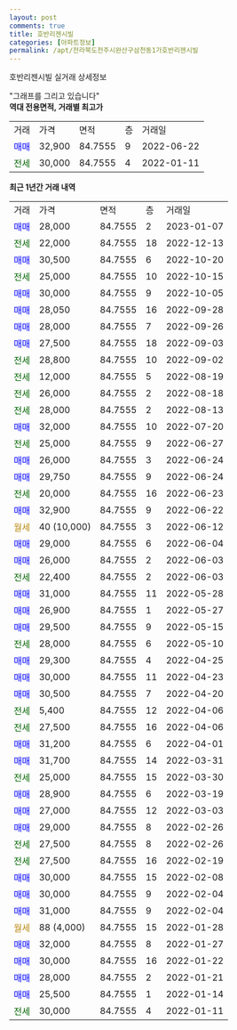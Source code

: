 ```yaml
---
layout: post
comments: true
title: 호반리젠시빌
categories: [아파트정보]
permalink: /apt/전라북도전주시완산구삼천동1가호반리젠시빌
---
```


호반리젠시빌 실거래 상세정보

<script type="text/javascript">
  google.charts.load('current', {'packages':['line', 'corechart']});
  google.charts.setOnLoadCallback(drawChart);

  function drawChart() {
    var data = new google.visualization.DataTable();
    data.addColumn('date', '거래일');
    data.addColumn('number', "매매");
    data.addColumn('number', "전세");
    data.addColumn('number', "전매");

    data.addRows([[new Date(Date.parse("2023-01-07")), 28000, null, null], [new Date(Date.parse("2022-12-13")), null, 22000, null], [new Date(Date.parse("2022-10-20")), 30500, null, null], [new Date(Date.parse("2022-10-15")), null, 25000, null], [new Date(Date.parse("2022-10-05")), 30000, null, null], [new Date(Date.parse("2022-09-28")), 28050, null, null], [new Date(Date.parse("2022-09-26")), 28000, null, null], [new Date(Date.parse("2022-09-03")), 27500, null, null], [new Date(Date.parse("2022-09-02")), null, 28800, null], [new Date(Date.parse("2022-08-19")), null, 12000, null], [new Date(Date.parse("2022-08-18")), null, 26000, null], [new Date(Date.parse("2022-08-13")), null, 28000, null], [new Date(Date.parse("2022-07-20")), 32000, null, null], [new Date(Date.parse("2022-06-27")), null, 25000, null], [new Date(Date.parse("2022-06-24")), 26000, null, null], [new Date(Date.parse("2022-06-24")), 29750, null, null], [new Date(Date.parse("2022-06-23")), null, 20000, null], [new Date(Date.parse("2022-06-22")), 32900, null, null], [new Date(Date.parse("2022-06-12")), null, null, null], [new Date(Date.parse("2022-06-04")), 29000, null, null], [new Date(Date.parse("2022-06-03")), 26000, null, null], [new Date(Date.parse("2022-06-03")), null, 22400, null], [new Date(Date.parse("2022-05-28")), 31000, null, null], [new Date(Date.parse("2022-05-27")), 26900, null, null], [new Date(Date.parse("2022-05-15")), 29500, null, null], [new Date(Date.parse("2022-05-10")), null, 28000, null], [new Date(Date.parse("2022-04-25")), 29300, null, null], [new Date(Date.parse("2022-04-23")), 30000, null, null], [new Date(Date.parse("2022-04-20")), 30500, null, null], [new Date(Date.parse("2022-04-06")), null, 5400, null], [new Date(Date.parse("2022-04-06")), null, 27500, null], [new Date(Date.parse("2022-04-01")), 31200, null, null], [new Date(Date.parse("2022-03-31")), 31700, null, null], [new Date(Date.parse("2022-03-30")), null, 25000, null], [new Date(Date.parse("2022-03-19")), 28900, null, null], [new Date(Date.parse("2022-03-03")), 27000, null, null], [new Date(Date.parse("2022-02-26")), 29000, null, null], [new Date(Date.parse("2022-02-26")), null, 27500, null], [new Date(Date.parse("2022-02-19")), null, 27500, null], [new Date(Date.parse("2022-02-08")), 30000, null, null], [new Date(Date.parse("2022-02-04")), 30000, null, null], [new Date(Date.parse("2022-02-04")), 31000, null, null], [new Date(Date.parse("2022-01-28")), null, null, null], [new Date(Date.parse("2022-01-27")), 32000, null, null], [new Date(Date.parse("2022-01-22")), 30000, null, null], [new Date(Date.parse("2022-01-21")), 28000, null, null], [new Date(Date.parse("2022-01-14")), 25500, null, null], [new Date(Date.parse("2022-01-11")), null, 30000, null]]);

    var options = {
      hAxis: {
        format: 'yyyy/MM/dd'
      },    
      lineWidth: 0,
      pointsVisible: true,    
      title: '최근 1년간 유형별 실거래가 분포',
      legend: { position: 'bottom' }
    };

    var formatter = new google.visualization.NumberFormat({pattern:'###,###'} );
    formatter.format(data, 1);
    formatter.format(data, 2);
    
    setTimeout(function() {
        var chart = new google.visualization.LineChart(document.getElementById('columnchart_material'));
        chart.draw(data, (options));
        document.getElementById('loading').style.display = 'none';
    }, 200);
  }
</script>


<div id="loading" style="z-index:20; display: block; margin-left: 0px">"그래프를 그리고 있습니다"</div>
<div id="columnchart_material" style="width: 95%; margin-left: 0px; display: block"></div>
<!-- contents start -->
<b>역대 전용면적, 거래별 최고가</b>
<table class="sortable">
    <tr>
      <td>거래</td>
      <td>가격</td>
      <td>면적</td>
      <td>층</td>
      <td>거래일</td>
    </tr>
        <tr>
          <td><a style="color: blue">매매</a></td>
          <td>32,900</td>
          <td>84.7555</td>
          <td>9</td>
          <td>2022-06-22</td>
        </tr>        
        <tr>
              <td><a style="color: darkgreen">전세</a></td>
              <td>30,000</td>
              <td>84.7555</td>
              <td>4</td>
              <td>2022-01-11</td>
            </tr>        
    
</table>

<b>최근 1년간 거래 내역</b>

<table class="sortable">
    <tr>
      <td>거래</td>
      <td>가격</td>
      <td>면적</td>
      <td>층</td>
      <td>거래일</td>
    </tr>
    <tr>
      <td><a style="color: blue">매매</a></td>
      <td>28,000</td>
      <td>84.7555</td>
      <td>2</td>
      <td>2023-01-07</td>
    </tr>          <tr>
      <td><a style="color: darkgreen">전세</a></td>
      <td>22,000</td>
      <td>84.7555</td>
      <td>18</td>
      <td>2022-12-13</td>
    </tr>          <tr>
      <td><a style="color: blue">매매</a></td>
      <td>30,500</td>
      <td>84.7555</td>
      <td>6</td>
      <td>2022-10-20</td>
    </tr>          <tr>
      <td><a style="color: darkgreen">전세</a></td>
      <td>25,000</td>
      <td>84.7555</td>
      <td>10</td>
      <td>2022-10-15</td>
    </tr>          <tr>
      <td><a style="color: blue">매매</a></td>
      <td>30,000</td>
      <td>84.7555</td>
      <td>9</td>
      <td>2022-10-05</td>
    </tr>          <tr>
      <td><a style="color: blue">매매</a></td>
      <td>28,050</td>
      <td>84.7555</td>
      <td>16</td>
      <td>2022-09-28</td>
    </tr>          <tr>
      <td><a style="color: blue">매매</a></td>
      <td>28,000</td>
      <td>84.7555</td>
      <td>7</td>
      <td>2022-09-26</td>
    </tr>          <tr>
      <td><a style="color: blue">매매</a></td>
      <td>27,500</td>
      <td>84.7555</td>
      <td>18</td>
      <td>2022-09-03</td>
    </tr>          <tr>
      <td><a style="color: darkgreen">전세</a></td>
      <td>28,800</td>
      <td>84.7555</td>
      <td>10</td>
      <td>2022-09-02</td>
    </tr>          <tr>
      <td><a style="color: darkgreen">전세</a></td>
      <td>12,000</td>
      <td>84.7555</td>
      <td>5</td>
      <td>2022-08-19</td>
    </tr>          <tr>
      <td><a style="color: darkgreen">전세</a></td>
      <td>26,000</td>
      <td>84.7555</td>
      <td>2</td>
      <td>2022-08-18</td>
    </tr>          <tr>
      <td><a style="color: darkgreen">전세</a></td>
      <td>28,000</td>
      <td>84.7555</td>
      <td>2</td>
      <td>2022-08-13</td>
    </tr>          <tr>
      <td><a style="color: blue">매매</a></td>
      <td>32,000</td>
      <td>84.7555</td>
      <td>10</td>
      <td>2022-07-20</td>
    </tr>          <tr>
      <td><a style="color: darkgreen">전세</a></td>
      <td>25,000</td>
      <td>84.7555</td>
      <td>9</td>
      <td>2022-06-27</td>
    </tr>          <tr>
      <td><a style="color: blue">매매</a></td>
      <td>26,000</td>
      <td>84.7555</td>
      <td>3</td>
      <td>2022-06-24</td>
    </tr>          <tr>
      <td><a style="color: blue">매매</a></td>
      <td>29,750</td>
      <td>84.7555</td>
      <td>9</td>
      <td>2022-06-24</td>
    </tr>          <tr>
      <td><a style="color: darkgreen">전세</a></td>
      <td>20,000</td>
      <td>84.7555</td>
      <td>16</td>
      <td>2022-06-23</td>
    </tr>          <tr>
      <td><a style="color: blue">매매</a></td>
      <td>32,900</td>
      <td>84.7555</td>
      <td>9</td>
      <td>2022-06-22</td>
    </tr>          <tr>
      <td><a style="color: darkgoldenrod">월세</a></td>
      <td>40 (10,000)</td>
      <td>84.7555</td>
      <td>3</td>
      <td>2022-06-12</td>
    </tr>          <tr>
      <td><a style="color: blue">매매</a></td>
      <td>29,000</td>
      <td>84.7555</td>
      <td>6</td>
      <td>2022-06-04</td>
    </tr>          <tr>
      <td><a style="color: blue">매매</a></td>
      <td>26,000</td>
      <td>84.7555</td>
      <td>2</td>
      <td>2022-06-03</td>
    </tr>          <tr>
      <td><a style="color: darkgreen">전세</a></td>
      <td>22,400</td>
      <td>84.7555</td>
      <td>2</td>
      <td>2022-06-03</td>
    </tr>          <tr>
      <td><a style="color: blue">매매</a></td>
      <td>31,000</td>
      <td>84.7555</td>
      <td>11</td>
      <td>2022-05-28</td>
    </tr>          <tr>
      <td><a style="color: blue">매매</a></td>
      <td>26,900</td>
      <td>84.7555</td>
      <td>1</td>
      <td>2022-05-27</td>
    </tr>          <tr>
      <td><a style="color: blue">매매</a></td>
      <td>29,500</td>
      <td>84.7555</td>
      <td>9</td>
      <td>2022-05-15</td>
    </tr>          <tr>
      <td><a style="color: darkgreen">전세</a></td>
      <td>28,000</td>
      <td>84.7555</td>
      <td>6</td>
      <td>2022-05-10</td>
    </tr>          <tr>
      <td><a style="color: blue">매매</a></td>
      <td>29,300</td>
      <td>84.7555</td>
      <td>4</td>
      <td>2022-04-25</td>
    </tr>          <tr>
      <td><a style="color: blue">매매</a></td>
      <td>30,000</td>
      <td>84.7555</td>
      <td>11</td>
      <td>2022-04-23</td>
    </tr>          <tr>
      <td><a style="color: blue">매매</a></td>
      <td>30,500</td>
      <td>84.7555</td>
      <td>7</td>
      <td>2022-04-20</td>
    </tr>          <tr>
      <td><a style="color: darkgreen">전세</a></td>
      <td>5,400</td>
      <td>84.7555</td>
      <td>12</td>
      <td>2022-04-06</td>
    </tr>          <tr>
      <td><a style="color: darkgreen">전세</a></td>
      <td>27,500</td>
      <td>84.7555</td>
      <td>16</td>
      <td>2022-04-06</td>
    </tr>          <tr>
      <td><a style="color: blue">매매</a></td>
      <td>31,200</td>
      <td>84.7555</td>
      <td>6</td>
      <td>2022-04-01</td>
    </tr>          <tr>
      <td><a style="color: blue">매매</a></td>
      <td>31,700</td>
      <td>84.7555</td>
      <td>14</td>
      <td>2022-03-31</td>
    </tr>          <tr>
      <td><a style="color: darkgreen">전세</a></td>
      <td>25,000</td>
      <td>84.7555</td>
      <td>15</td>
      <td>2022-03-30</td>
    </tr>          <tr>
      <td><a style="color: blue">매매</a></td>
      <td>28,900</td>
      <td>84.7555</td>
      <td>6</td>
      <td>2022-03-19</td>
    </tr>          <tr>
      <td><a style="color: blue">매매</a></td>
      <td>27,000</td>
      <td>84.7555</td>
      <td>12</td>
      <td>2022-03-03</td>
    </tr>          <tr>
      <td><a style="color: blue">매매</a></td>
      <td>29,000</td>
      <td>84.7555</td>
      <td>8</td>
      <td>2022-02-26</td>
    </tr>          <tr>
      <td><a style="color: darkgreen">전세</a></td>
      <td>27,500</td>
      <td>84.7555</td>
      <td>8</td>
      <td>2022-02-26</td>
    </tr>          <tr>
      <td><a style="color: darkgreen">전세</a></td>
      <td>27,500</td>
      <td>84.7555</td>
      <td>16</td>
      <td>2022-02-19</td>
    </tr>          <tr>
      <td><a style="color: blue">매매</a></td>
      <td>30,000</td>
      <td>84.7555</td>
      <td>15</td>
      <td>2022-02-08</td>
    </tr>          <tr>
      <td><a style="color: blue">매매</a></td>
      <td>30,000</td>
      <td>84.7555</td>
      <td>9</td>
      <td>2022-02-04</td>
    </tr>          <tr>
      <td><a style="color: blue">매매</a></td>
      <td>31,000</td>
      <td>84.7555</td>
      <td>9</td>
      <td>2022-02-04</td>
    </tr>          <tr>
      <td><a style="color: darkgoldenrod">월세</a></td>
      <td>88 (4,000)</td>
      <td>84.7555</td>
      <td>15</td>
      <td>2022-01-28</td>
    </tr>          <tr>
      <td><a style="color: blue">매매</a></td>
      <td>32,000</td>
      <td>84.7555</td>
      <td>8</td>
      <td>2022-01-27</td>
    </tr>          <tr>
      <td><a style="color: blue">매매</a></td>
      <td>30,000</td>
      <td>84.7555</td>
      <td>16</td>
      <td>2022-01-22</td>
    </tr>          <tr>
      <td><a style="color: blue">매매</a></td>
      <td>28,000</td>
      <td>84.7555</td>
      <td>2</td>
      <td>2022-01-21</td>
    </tr>          <tr>
      <td><a style="color: blue">매매</a></td>
      <td>25,500</td>
      <td>84.7555</td>
      <td>1</td>
      <td>2022-01-14</td>
    </tr>          <tr>
      <td><a style="color: darkgreen">전세</a></td>
      <td>30,000</td>
      <td>84.7555</td>
      <td>4</td>
      <td>2022-01-11</td>
    </tr>      </table>
<!-- contents end -->    

